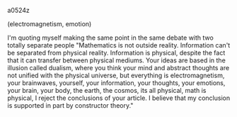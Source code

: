 a0524z

(electromagnetism, emotion)

I'm quoting myself making the same point in the same debate with two totally separate people 
"Mathematics is not outside reality. Information can't be separated from physical reality. Information is physical, despite the fact that it can transfer between physical mediums. Your ideas are based in the illusion called dualism, where you think your mind and abstract thoughts are not unified with the physical universe, but everything is electromagnetism, your brainwaves, yourself, your information, your thoughts, your emotions, your brain, your body, the earth, the cosmos, its all physical, math is physical, I reject the conclusions of your article. I believe that my conclusion is supported in part by constructor theory."

